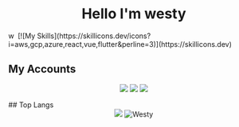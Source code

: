 <h1 align="center"> Hello I'm westy</h1>

<div align="center">
</div>
</a>
 <a href="https://github.com/westydev">
  <img align="left" alt="westydev" width="16px" src="https://cdn.jsdelivr.net/npm/simple-icons@v3/icons/github.svg" />
</a>
[![My Skills](https://skillicons.dev/icons?i=aws,gcp,azure,react,vue,flutter&perline=3)](https://skillicons.dev)

## My Accounts
<p align="center">
   <a href="https://discord.com/users/840695080075526164" target"blank_"><img src="https://img.shields.io/badge/discord%20-111111.svg?&style=for-the-badge&logo=discord&logoColor=white"></a>
   <a href="https://www.instagram.com/westyxdd/" target"blank_"><img src="https://img.shields.io/badge/INSTAGRAM%20-111111.svg?&style=for-the-badge&logo=instagram&logoColor=white"></a>
   <a href="https://github.com/westydev" target"blank_"><img src="https://img.shields.io/badge/GitHub%20-111111.svg?&style=for-the-badge&logo=github&logoColor=white"></a>
</p>
## Top Langs
<div align="center">
<img src="https://github-readme-stats.vercel.app/api/top-langs/?username=westydev&layout=compact&text_color=FF9DD9&title_color=FF9DD9&bg_color=141321"/>
<img src="https://komarev.com/ghpvc/?username=westydev&label=Ziyaretçi%20Sayısı&color=da004e" alt="Westy" />

</div>

